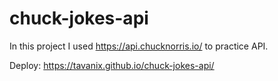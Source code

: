 # chuck-jokes-api

In this project I used https://api.chucknorris.io/ to practice API.

Deploy: https://tavanix.github.io/chuck-jokes-api/
